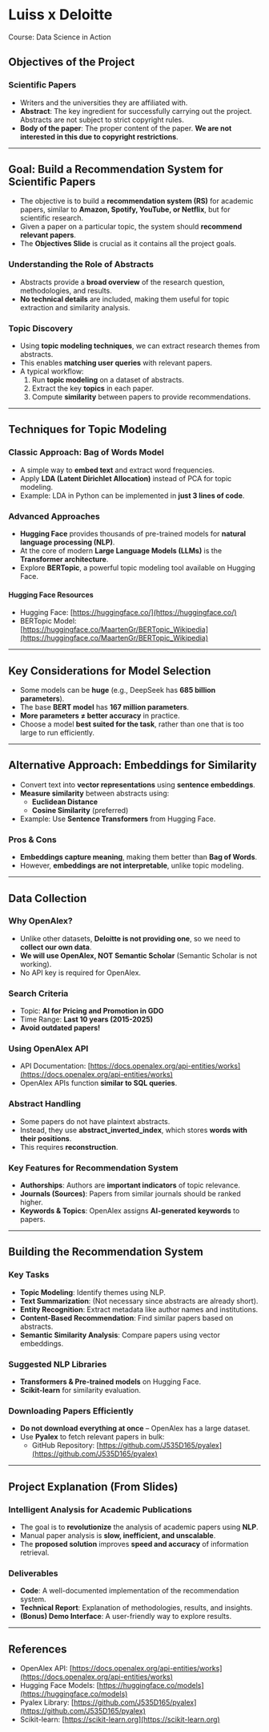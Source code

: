 # Luiss x Deloitte
Course: Data Science in Action


## **Objectives of the Project**

### **Scientific Papers**
- Writers and the universities they are affiliated with.
- **Abstract**: The key ingredient for successfully carrying out the project. Abstracts are not subject to strict copyright rules.
- **Body of the paper**: The proper content of the paper. **We are not interested in this due to copyright restrictions**.

---

## **Goal: Build a Recommendation System for Scientific Papers**
- The objective is to build a **recommendation system (RS)** for academic papers, similar to **Amazon, Spotify, YouTube, or Netflix**, but for scientific research.
- Given a paper on a particular topic, the system should **recommend relevant papers**.
- The **Objectives Slide** is crucial as it contains all the project goals.

### **Understanding the Role of Abstracts**
- Abstracts provide a **broad overview** of the research question, methodologies, and results.
- **No technical details** are included, making them useful for topic extraction and similarity analysis.

### **Topic Discovery**
- Using **topic modeling techniques**, we can extract research themes from abstracts.
- This enables **matching user queries** with relevant papers.
- A typical workflow:
  1. Run **topic modeling** on a dataset of abstracts.
  2. Extract the key **topics** in each paper.
  3. Compute **similarity** between papers to provide recommendations.

---

## **Techniques for Topic Modeling**
### **Classic Approach: Bag of Words Model**
- A simple way to **embed text** and extract word frequencies.
- Apply **LDA (Latent Dirichlet Allocation)** instead of PCA for topic modeling.
- Example: LDA in Python can be implemented in **just 3 lines of code**.

### **Advanced Approaches**
- **Hugging Face** provides thousands of pre-trained models for **natural language processing (NLP)**.
- At the core of modern **Large Language Models (LLMs)** is the **Transformer architecture**.
- Explore **BERTopic**, a powerful topic modeling tool available on Hugging Face.

#### **Hugging Face Resources**
- Hugging Face: [https://huggingface.co/](https://huggingface.co/)
- BERTopic Model: [https://huggingface.co/MaartenGr/BERTopic_Wikipedia](https://huggingface.co/MaartenGr/BERTopic_Wikipedia)

---

## **Key Considerations for Model Selection**
- Some models can be **huge** (e.g., DeepSeek has **685 billion parameters**).
- The base **BERT model** has **167 million parameters**.
- **More parameters ≠ better accuracy** in practice.
- Choose a model **best suited for the task**, rather than one that is too large to run efficiently.

---

## **Alternative Approach: Embeddings for Similarity**
- Convert text into **vector representations** using **sentence embeddings**.
- **Measure similarity** between abstracts using:
  - **Euclidean Distance**
  - **Cosine Similarity** (preferred)
- Example: Use **Sentence Transformers** from Hugging Face.

### **Pros & Cons**
- **Embeddings capture meaning**, making them better than **Bag of Words**.
- However, **embeddings are not interpretable**, unlike topic modeling.

---

## **Data Collection**
### **Why OpenAlex?**
- Unlike other datasets, **Deloitte is not providing one**, so we need to **collect our own data**.
- **We will use OpenAlex, NOT Semantic Scholar** (Semantic Scholar is not working).
- No API key is required for OpenAlex.

### **Search Criteria**
- Topic: **AI for Pricing and Promotion in GDO**
- Time Range: **Last 10 years (2015-2025)**
- **Avoid outdated papers!**

### **Using OpenAlex API**
- API Documentation: [https://docs.openalex.org/api-entities/works](https://docs.openalex.org/api-entities/works)
- OpenAlex APIs function **similar to SQL queries**.

### **Abstract Handling**
- Some papers do not have plaintext abstracts.
- Instead, they use **abstract_inverted_index**, which stores **words with their positions**.
- This requires **reconstruction**.

### **Key Features for Recommendation System**
- **Authorships**: Authors are **important indicators** of topic relevance.
- **Journals (Sources)**: Papers from similar journals should be ranked higher.
- **Keywords & Topics**: OpenAlex assigns **AI-generated keywords** to papers.

---

## **Building the Recommendation System**
### **Key Tasks**
- **Topic Modeling**: Identify themes using NLP.
- **Text Summarization**: (Not necessary since abstracts are already short).
- **Entity Recognition**: Extract metadata like author names and institutions.
- **Content-Based Recommendation**: Find similar papers based on abstracts.
- **Semantic Similarity Analysis**: Compare papers using vector embeddings.

### **Suggested NLP Libraries**
- **Transformers & Pre-trained models** on Hugging Face.
- **Scikit-learn** for similarity evaluation.

### **Downloading Papers Efficiently**
- **Do not download everything at once** – OpenAlex has a large dataset.
- Use **Pyalex** to fetch relevant papers in bulk:
  - GitHub Repository: [https://github.com/J535D165/pyalex](https://github.com/J535D165/pyalex)

---

## **Project Explanation (From Slides)**
### **Intelligent Analysis for Academic Publications**
- The goal is to **revolutionize** the analysis of academic papers using **NLP**.
- Manual paper analysis is **slow, inefficient, and unscalable**.
- The **proposed solution** improves **speed and accuracy** of information retrieval.


### **Deliverables**
- **Code**: A well-documented implementation of the recommendation system.
- **Technical Report**: Explanation of methodologies, results, and insights.
- **(Bonus) Demo Interface**: A user-friendly way to explore results.

---

## **References**
- OpenAlex API: [https://docs.openalex.org/api-entities/works](https://docs.openalex.org/api-entities/works)
- Hugging Face Models: [https://huggingface.co/models](https://huggingface.co/models)
- Pyalex Library: [https://github.com/J535D165/pyalex](https://github.com/J535D165/pyalex)
- Scikit-learn: [https://scikit-learn.org](https://scikit-learn.org)
